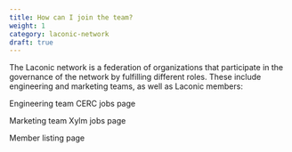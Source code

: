 ```yaml
---
title: How can I join the team?
weight: 1
category: laconic-network
draft: true
---
```


The Laconic network is ​​a  federation of organizations that participate in the governance of the network by fulfilling different roles. These include engineering and marketing teams, as well as Laconic members:

Engineering team CERC jobs page

Marketing team Xylm jobs page

Member listing page
